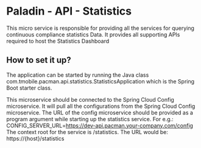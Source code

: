 # Paladin - API - Statistics
This micro service is responsible for providing all the services for querying continuous compliance statistics Data. It provides all supporting APIs required to host the Statistics Dashboard

## How to set it up?
The application can be started by running the Java class com.tmobile.pacman.api.statistics.StatisticsApplication which is the Spring Boot starter class. 

This microservice should be connected to the Spring Cloud Config microservice. It will pull all the configurations from the Spring Cloud Config microservice.
The URL of the config microservice should be provided as a program argument while starting up the statistics service. 
For e.g.:
CONFIG_SERVER_URL=https://dev-api.pacman.your-company.com/config
The context root for the service is /statistics. The URL would be:
https://{host}/statistics